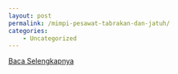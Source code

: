 ```yaml
---
layout: post
permalink: /mimpi-pesawat-tabrakan-dan-jatuh/
categories:
    - Uncategorized
---
```


[Baca Selengkapnya](/09)